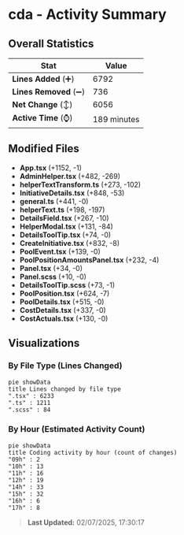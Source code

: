 # cda - Activity Summary 

## Overall Statistics

| Stat                   | Value                                                             |
| ---------------------- | ----------------------------------------------------------------- |
| **Lines Added** (➕)   | 6792                                          |
| **Lines Removed** (➖) | 736                                        |
| **Net Change** (↕)    | 6056                |
| **Active Time** (⌚)   | 189 minutes |


## Modified Files
- **App.tsx** (+1152, -1)
- **AdminHelper.tsx** (+482, -269)
- **helperTextTransform.ts** (+273, -102)
- **InitiativeDetails.tsx** (+848, -53)
- **general.ts** (+441, -0)
- **helperText.ts** (+198, -197)
- **DetailsField.tsx** (+267, -10)
- **HelperModal.tsx** (+131, -84)
- **DetailsToolTip.tsx** (+74, -0)
- **CreateInitiative.tsx** (+832, -8)
- **PoolEvent.tsx** (+139, -0)
- **PoolPositionAmountsPanel.tsx** (+232, -4)
- **Panel.tsx** (+34, -0)
- **Panel.scss** (+10, -0)
- **DetailsToolTip.scss** (+73, -1)
- **PoolPosition.tsx** (+624, -7)
- **PoolDetails.tsx** (+515, -0)
- **CostDetails.tsx** (+337, -0)
- **CostActuals.tsx** (+130, -0)

## Visualizations

### By File Type (Lines Changed)

```mermaid
pie showData
title Lines changed by file type
".tsx" : 6233
".ts" : 1211
".scss" : 84
```

### By Hour (Estimated Activity Count)

```mermaid
pie showData
title Coding activity by hour (count of changes)
"09h" : 2
"10h" : 13
"11h" : 16
"12h" : 19
"14h" : 33
"15h" : 32
"16h" : 6
"17h" : 8
```


> **Last Updated:** 02/07/2025, 17:30:17